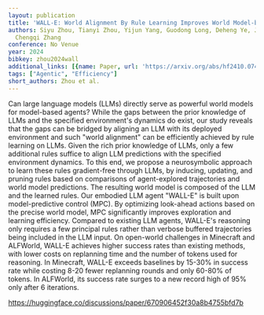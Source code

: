 ```yaml
---
layout: publication
title: 'WALL-E: World Alignment By Rule Learning Improves World Model-based LLM Agents'
authors: Siyu Zhou, Tianyi Zhou, Yijun Yang, Guodong Long, Deheng Ye, Jing Jiang,
  Chengqi Zhang
conference: No Venue
year: 2024
bibkey: zhou2024wall
additional_links: [{name: Paper, url: 'https://arxiv.org/abs/hf2410.07484'}]
tags: ["Agentic", "Efficiency"]
short_authors: Zhou et al.
---
```

Can large language models (LLMs) directly serve as powerful world models for model-based agents? While the gaps between the prior knowledge of LLMs and the specified environment's dynamics do exist, our study reveals that the gaps can be bridged by aligning an LLM with its deployed environment and such "world alignment" can be efficiently achieved by rule learning on LLMs. Given the rich prior knowledge of LLMs, only a few additional rules suffice to align LLM predictions with the specified environment dynamics. To this end, we propose a neurosymbolic approach to learn these rules gradient-free through LLMs, by inducing, updating, and pruning rules based on comparisons of agent-explored trajectories and world model predictions. The resulting world model is composed of the LLM and the learned rules. Our embodied LLM agent "WALL-E" is built upon model-predictive control (MPC). By optimizing look-ahead actions based on the precise world model, MPC significantly improves exploration and learning efficiency. Compared to existing LLM agents, WALL-E's reasoning only requires a few principal rules rather than verbose buffered trajectories being included in the LLM input. On open-world challenges in Minecraft and ALFWorld, WALL-E achieves higher success rates than existing methods, with lower costs on replanning time and the number of tokens used for reasoning. In Minecraft, WALL-E exceeds baselines by 15-30% in success rate while costing 8-20 fewer replanning rounds and only 60-80% of tokens. In ALFWorld, its success rate surges to a new record high of 95% only after 6 iterations.

https://huggingface.co/discussions/paper/670906452f30a8b4755bfd7b